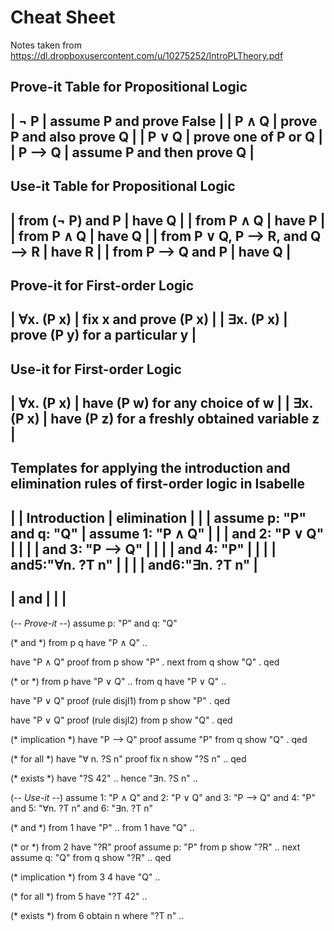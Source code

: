 # Cheat Sheet
Notes taken from https://dl.dropboxusercontent.com/u/10275252/IntroPLTheory.pdf

Prove-it Table for Propositional Logic
------------------------------------
| ¬ P   | assume P and prove False  |
| P ∧ Q  | prove P and also prove Q  |
| P ∨ Q  | prove one of P or Q    |
| P ⟶ Q | assume P and then prove Q |
------------------------------------


Use-it Table for Propositional Logic
-------------------------------------
| from (¬ P) and P            | have Q |
| from P ∧ Q                 | have P |
| from P ∧ Q                 | have Q |
| from P ∨ Q, P ⟶ R, and Q ⟶ R | have R |
| from P ⟶ Q and P          | have Q |
-------------------------------------


Prove-it for First-order Logic
------------------------------------------
| ∀x. (P x) | fix x and prove (P x)          |
| ∃x. (P x) | prove (P y) for a particular y |
------------------------------------------


Use-it for First-order Logic
--------------------------------------------------------
| ∀x. (P x) | have (P w) for any choice of w               |
| ∃x. (P x) | have (P z) for a freshly obtained variable z |
--------------------------------------------------------


Templates for applying the introduction and elimination rules of first-order logic in Isabelle
--------------------------------------------------------
|  | Introduction | elimination |
|  | assume p: "P" and q: "Q" | assume 1: "P ∧ Q" 
|  |  |                           and 2: "P ∨ Q" |
|  |  |                           and 3: "P ⟶ Q" |
|  |  |                           and 4: "P" |
|  |  |                           and5:"∀n. ?T n" |
|  |  |                           and6:"∃n. ?T n" |
--------------------------------------------------------
| and | | |
--------------------------------------------------------


(*-- Prove-it --*)
assume p: "P" and q: "Q"

(* and *)
from p q have "P ∧ Q" ..

have "P ∧ Q"
proof
  from p show "P" .
next
  from q show "Q" .
qed

(* or *)
from p have "P ∨ Q" ..
from q have "P ∨ Q" ..

have "P ∨ Q"
proof (rule disjI1)
  from p show "P" .
qed

have "P ∨ Q"
proof (rule disjI2)
  from p show "Q" .
qed

(* implication *)
have "P ⟶ Q"
proof
  assume "P"
  from q show "Q" .
qed

(* for all *)
have "∀ n. ?S n"
proof
  fix n
  show "?S n" ..
qed

(* exists *)
have "?S 42" ..
hence "∃n. ?S n" ..

(*-- Use-it --*)
assume 1: "P ∧ Q"
  and 2: "P ∨ Q"
  and 3: "P ⟶ Q"
  and 4: "P"
  and 5: "∀n. ?T n"
  and 6: "∃n. ?T n"
  
(* and *)
from 1 have "P" ..
from 1 have "Q" ..

(* or *)
from 2 have "?R"
proof
  assume p: "P"
  from p show "?R" ..
next
  assume q: "Q"
  from q show "?R" ..
qed

(* implication *)
from 3 4 have "Q" ..

(* for all *)
from 5 have "?T 42" ..

(* exists *)
from 6 obtain n where "?T n" ..

